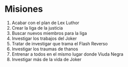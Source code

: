 # Misiones

1. Acabar con el plan de Lex Luthor
2. Crear la liga de la justicia
3. Buscar nuevos miembros para la liga
5. Investigar los trabajos del Joker
6. Tratar de investigar que trama el Flash Reverso
7. Investigar los traumas de thanos
8. Entrenar a todos en el mismo lugar donde Viuda Negra
9. Investigar más de la vida de Joker
